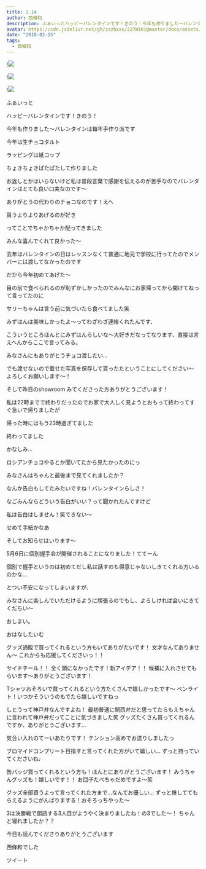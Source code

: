 ```yaml
---
title: 2.14
author: 西條和
description: ふぁいっとハッピーバレンタインです！きのう！今年も作りました〜バレンタインは毎年手作り派です今年は生チョコタルト...
avatar: https://cdn.jsdelivr.net/gh/zzzhxxx/227WiKi@master/docs/assets/photo/avatar/nagomi.jpg
date: "2018-02-15"
tags:
  - 西條和
---
```


!![](https://cdn.jsdelivr.net/gh/zzzhxxx/227WiKi-image@master/blog-image/nagomi-2018-02-15_1.jpg)

!![](https://cdn.jsdelivr.net/gh/zzzhxxx/227WiKi-image@master/blog-image/nagomi-2018-02-15_2.jpg)

!![](https://cdn.jsdelivr.net/gh/zzzhxxx/227WiKi-image@master/blog-image/nagomi-2018-02-15_3.jpg)






ふぁいっと

















ハッピーバレンタインです！きのう！





今年も作りました〜バレンタインは毎年手作り派です











今年は生チョコタルト







ラッピングは紙コップ


ちょきちょきぱたぱたして作りました








お返しとかはいらないけど私は普段言葉で感謝を伝えるのが苦手なのでバレンタインはとても良い口実なのです〜





ありがとうの代わりのチョコなのです！えへ





貰うよりよりあげるのが好き





ってことでちゃかちゃか配ってきました








みんな喜んでくれて良かった〜






去年はバレンタインの日はレッスンなくて普通に地元で学校に行ってたのでメンバーには渡してなかったのです







だから今年初めてあげた〜







目の前で食べられるのが恥ずかしかったのでみんなにお家帰ってから開けてねって言ってたのに




サリーちゃんは言う前に気づいたら食べてました笑










みずはんは美味しかったよ〜ってわざわざ連絡くれたんです、



こういうところほんとにみずはんらしいな〜大好きだなってなります、直接は言えへんからここで言ってみる。









みなさんにもありがとうチョコ渡したい…




でも渡せないので載せた写真を保存して貰ったたということにしてください〜
よろしくお願いします〜！








そして昨日のshowroom みてくださった方ありがとうございます！





私は22時までで終わりだったのでお家で大人しく見ようとおもって終わってすぐ急いで帰りましたが





帰った時にはもう23時過ぎてました


終わってました






かなしみ…






ロシアンチョコやるとか聞いてたから見たかったのにっ







みなさんはちゃんと最後まで見てくれましたか？





なんか告白もしてたみたいですね！バレンタインらしさ！





なごみんならどういう告白がいい？って聞かれたんですけど




私は告白はしません！笑できない〜



せめて手紙かなあ









そしてお知らせはいります〜




5月6日に個別握手会が開催されることになりました！ててーん






個別で握手というのは初めてだし私は話すのも得意じゃないしきてくれる方いるのかな…

とつい不安になってしまいますが、





みなさんに楽しんでいただけるように頑張るのでもし、よろしければ会いにきてくだちい〜







おしまい。






おはなしたいむ






グッズ通販で買ってくれるという方もいてありがたいです！
文才なんてありません〜
これからも応援してくださいっ！！



サイドテール！！
全く頭になかったです！新アイデア！！
候補に入れさせてもらいます〜ありがとうございます！






Tシャツおそろいで買ってくれるという方たくさんで嬉しかったです〜
ペンライト！いつかそういうのもでたら嬉しいですねっ





しとうって神戸弁なんですよね！
最初普通に関西弁だと思ってたらもえちゃんに言われて神戸弁だってことに気づきました笑
グッズたくさん買ってくれるんですか、ありがとうございます…




気合い入れのてーいあたりです！
テンション高めでお送りしましたっ





ブロマイドコンプリート目指すと言ってくれた方がいて嬉しい…
ずっと持っていてくださいね♩





缶バッジ買ってくれるという方も！ほんとにありがとうございます！
みうちゃんグッズも！嬉しいです！！
お団子たべちゃだめですよ〜笑





グッズ全部買うよって言ってくれた方まで…なんてお優しい…
ずっと推しててもらえるようにがんばりまする！おそろっちやった〜





3は決勝戦で朗読する3人目がようやく決まりましたね！の3でした〜！
ちゃんと寝れましたか？？








今日も読んでくださりありがとうございます





西條和でした


ツイート



